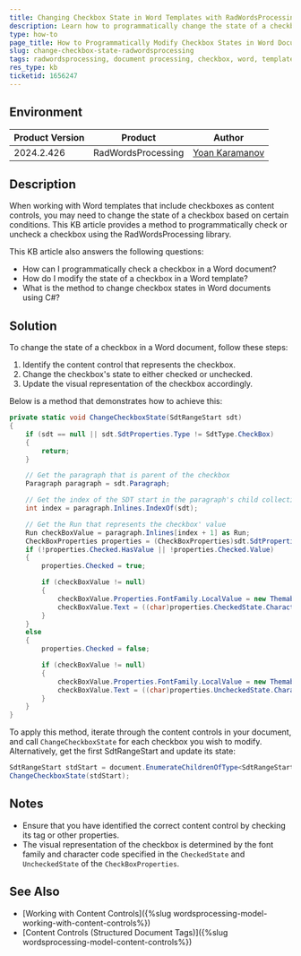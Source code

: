 ```yaml
---
title: Changing Checkbox State in Word Templates with RadWordsProcessing
description: Learn how to programmatically change the state of a checkbox in a Word document template using RadWordsProcessing.
type: how-to
page_title: How to Programmatically Modify Checkbox States in Word Document Templates Using RadWordsProcessing
slug: change-checkbox-state-radwordsprocessing
tags: radwordsprocessing, document processing, checkbox, word, template
res_type: kb
ticketid: 1656247
---
```


## Environment

|Product Version|Product|Author|
|----|----|----|
|2024.2.426|RadWordsProcessing|[Yoan Karamanov](https://www.telerik.com/blogs/author/yoan-karamanov)|

## Description

When working with Word templates that include checkboxes as content controls, you may need to change the state of a checkbox based on certain conditions. This KB article provides a method to programmatically check or uncheck a checkbox using the RadWordsProcessing library.

This KB article also answers the following questions:
- How can I programmatically check a checkbox in a Word document?
- How do I modify the state of a checkbox in a Word template?
- What is the method to change checkbox states in Word documents using C#?

## Solution

To change the state of a checkbox in a Word document, follow these steps:

1. Identify the content control that represents the checkbox.
2. Change the checkbox's state to either checked or unchecked.
3. Update the visual representation of the checkbox accordingly.

Below is a method that demonstrates how to achieve this:

```csharp
private static void ChangeCheckboxState(SdtRangeStart sdt)
{
    if (sdt == null || sdt.SdtProperties.Type != SdtType.CheckBox)
    {
        return;
    }

    // Get the paragraph that is parent of the checkbox
    Paragraph paragraph = sdt.Paragraph;

    // Get the index of the SDT start in the paragraph's child collection
    int index = paragraph.Inlines.IndexOf(sdt);

    // Get the Run that represents the checkbox' value
    Run checkBoxValue = paragraph.Inlines[index + 1] as Run;
    CheckBoxProperties properties = (CheckBoxProperties)sdt.SdtProperties;
    if (!properties.Checked.HasValue || !properties.Checked.Value)
    {
        properties.Checked = true;

        if (checkBoxValue != null)
        {
            checkBoxValue.Properties.FontFamily.LocalValue = new ThemableFontFamily(properties.CheckedState.Font);
            checkBoxValue.Text = ((char)properties.CheckedState.CharacterCode).ToString();
        }
    }
    else
    {
        properties.Checked = false;

        if (checkBoxValue != null)
        {
            checkBoxValue.Properties.FontFamily.LocalValue = new ThemableFontFamily(properties.UncheckedState.Font);
            checkBoxValue.Text = ((char)properties.UncheckedState.CharacterCode).ToString();
        }
    }
}
```

To apply this method, iterate through the content controls in your document, and call `ChangeCheckboxState` for each checkbox you wish to modify. Alternatively, get the first SdtRangeStart and update its state:

```csharp
SdtRangeStart stdStart = document.EnumerateChildrenOfType<SdtRangeStart>().First();
ChangeCheckboxState(stdStart);
```


## Notes

- Ensure that you have identified the correct content control by checking its tag or other properties.
- The visual representation of the checkbox is determined by the font family and character code specified in the `CheckedState` and `UncheckedState` of the `CheckBoxProperties`.

## See Also

- [Working with Content Controls]({%slug wordsprocessing-model-working-with-content-controls%})
- [Content Controls (Structured Document Tags)]({%slug wordsprocessing-model-content-controls%})
